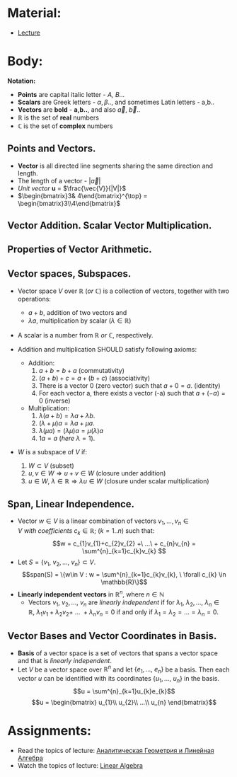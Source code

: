 # Material:
- [Lecture](2024_AGLA1_Lecture_1.pdf)
# Body:

**Notation:**
- **Points** are capital italic letter - *A, B...*
- **Scalars** are Greek letters - $\alpha,\beta$.., and sometimes
  Latin letters - a,b..
- **Vectors** are **bold** - **a,b..**, and also $\vec{a},\ \vec{b}$..
- $\mathbb{R}$ is the set of **real** numbers
- $\mathbb{C}$ is the set of **complex** numbers
## Points and Vectors.
- **Vector** is all directed line segments sharing the same direction and length.
- The length of a vector - $|\vec{a}|$ 
- *Unit vector* **u** = $\frac{\vec{V}}{|V|}$
- $\begin{bmatrix}3& 4\end{bmatrix}^{\top} = \begin{bmatrix}3\\4\end{bmatrix}$ 
## Vector Addition. Scalar Vector Multiplication.
## Properties of Vector Arithmetic.
## Vector spaces, Subspaces.
- Vector space $V$ over $\mathbb{R}\ (or \ \mathbb{C})$ is a collection of vectors, together with two operations:
	- $a+b$, addition of two vectors and
	- $\lambda a$, multiplication by scalar ($\lambda \in \mathbb{R}$)
	
- A scalar is a number from $\mathbb{R}\ or\ \mathbb{C}$, respectively.
  
- Addition and multiplication SHOULD satisfy following axioms:
	- Addition:
		1. $a + b = b + a$ (commutativity)
		2. $(a + b) + c = a + (b + c)$ (associativity)
		3. There is a vector $0$ (zero vector) such that $a + 0 = a.$ (identity)
		4. For each vector a, there exists a vector (-a) such that $a + (-a) = 0$ (inverse)
	- Multiplication:
		1. $\lambda(a + b) = \lambda a + \lambda b.$
		2. $(\lambda + \mu)a = \lambda a + \mu a.$
		3. $\lambda(\mu a) = (\lambda\mu)a = \mu(\lambda)a$
		4. $1a = a \ (here \ \lambda = 1).$
- $W$ is a subspace of $V$ if:
	1. $W \subset V$ (subset)
	2. $u,v \in W \Rightarrow u + v \in W$ (closure under addition)
	3. $u \in W,\ \lambda \in \mathbb{R} \Rightarrow \lambda u \in W$ (closure under scalar multiplication)
## Span, Linear Independence.
- Vector $w\in V$ is a linear combination of vectors $v_{1}, ... ,v_{n} \in V \ with \ coefficients\ c_{k}\in \mathbb{R};\ (k = 1..n)$ such that: $$w = c_{1}v_{1}+c_{2}v_{2} +\ ...\ + c_{n}v_{n} = \sum^{n}_{k=1}c_{k}v_{k} $$
- Let $S = \{v_{1},\ v_{2},...,\ v_{n}\}\subset V.$ $$span(S) = \{w\in V : w = \sum^{n}_{k=1}c_{k}v_{k}, \ \forall c_{k} \in \mathbb{R}\}$$
- **Linearly independent vectors** in $\mathbb{R}^{n}$, where $n\in\mathbb{N}$
	- Vectors $v_{1},\ v_{2},...,\ v_{n}$ are *linearly independent* if for $\lambda_{1},\ \lambda_{2},...,\ \lambda_{n}\in\mathbb{R},\ \lambda_{1}v_{1} + \lambda_{2}v_{2} +\ ...\ + \lambda_{n}v_{n} = 0$ if and only if $\lambda_{1}=\lambda_2=...=\lambda_{n}=0.$ 
## Vector Bases and Vector Coordinates in Basis.
- **Basis** of a vector space is a set of vectors that spans a vector space and that is *linearly independent*.
- Let $V$ be a vector space over $\mathbb{R}^{n}$ and let $\{e_{1},...,\ e_{n}\}$ be a basis.
  Then each vector $u$ can be identified with its coordinates $\{u_{1}, ...,\ u_{n}\}$ in the basis. $$u = \sum^{n}_{k=1}u_{k}e_{k}$$$$u = \begin{bmatrix}
  u_{1}\\ 
  u_{2}\\
  ...\\
  u_{n}
  \end{bmatrix}$$
# Assignments:
- Read the topics of lecture: [Аналитическая Геометрия и Линейная Алгебра](Analiticheskaya_geometria_i_lineynaya_algebra_2020_Umnov.pdf)
- Watch the topics of lecture: [Linear Algebra](https://www.3blue1brown.com/topics/linear-algebra)